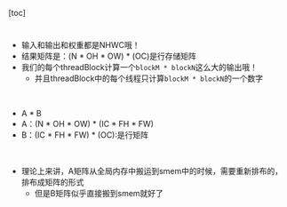 


[toc]





# 
- 输入和输出和权重都是NHWC哦！
- 结果矩阵是：(N * OH * OW) * (OC)是行存储矩阵
- 我们的每个threadBlock计算一个`blockM * blockN`这么大的输出哦！
  - 并且threadBlock中的每个线程只计算`blockM * blockN`的一个数字

&emsp;


- A * B
- A：(N * OH * OW) * (IC * FH * FW)
- B：(IC * FH * FW) * (OC):是行矩阵


&emsp;

- 理论上来讲，A矩阵从全局内存中搬运到smem中的时候，需要重新排布的，排布成矩阵的形式
  - 但是B矩阵似乎直接搬到smem就好了



